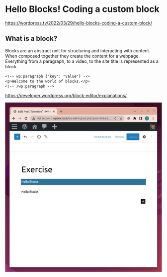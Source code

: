 # Hello Blocks! Coding a custom block

https://wordpress.tv/2022/03/29/hello-blocks-coding-a-custom-block/

## What is a block?

Blocks are an abstract unit for structuring and interacting with content. When composed together they create the content for a webpage. Everything from a paragraph, to a video, to the site title is represented as a block.

```
<!-- wp:paragraph {"key": "value"} -->
<p>Welcome to the world of blocks.</p>
<!-- /wp:paragraph -->
```

https://developer.wordpress.org/block-editor/explanations/

![](hello.png)